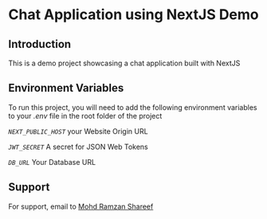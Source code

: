 # Chat Application using NextJS Demo

## Introduction

This is a demo project showcasing a chat application built with NextJS

## Environment Variables

To run this project, you will need to add the following environment variables to your <i>.env</i> file in the root folder of the project

<i>`NEXT_PUBLIC_HOST`</i> your Website Origin URL

<i>`JWT_SECRET`</i> A secret for JSON Web Tokens

<i>`DB_URL`</i> Your Database URL


## Support

For support, email to <a href="mailto:mail.ramzanshareef@gmail.com">Mohd Ramzan Shareef</a>
